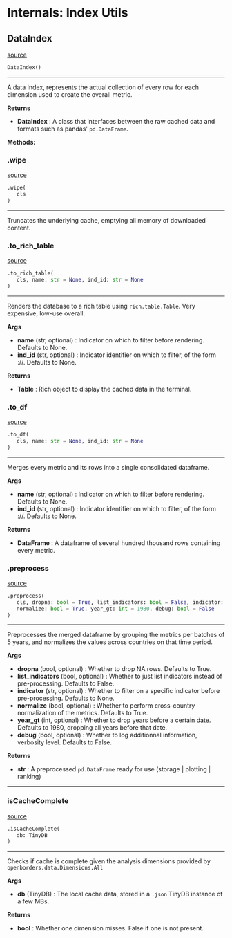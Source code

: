 # Internals: Index Utils


## DataIndex
[source](https://github.com/arnos-stuff/open-borders-index\blob\master\openborders/indices.py\#L62)
```python 
DataIndex()
```


---
A data Index, represents the actual collection of every row for each dimension used to create the overall metric.


**Returns**

* **DataIndex**  : A class that interfaces between the raw cached data and formats such as pandas' `pd.DataFrame`. 



**Methods:**


### .wipe
[source](https://github.com/arnos-stuff/open-borders-index\blob\master\openborders/indices.py\#L110)
```python
.wipe(
   cls
)
```

---
Truncates the underlying cache, emptying all memory of downloaded content.


### .to_rich_table
[source](https://github.com/arnos-stuff/open-borders-index\blob\master\openborders/indices.py\#L116)
```python
.to_rich_table(
   cls, name: str = None, ind_id: str = None
)
```

---
Renders the database to a rich table using `rich.table.Table`. Very expensive, low-use overall.


**Args**

* **name** (str, optional) : Indicator on which to filter before rendering. Defaults to None.
* **ind_id** (str, optional) : Indicator identifier on which to filter, of the form <ID>://<route>. Defaults to None.


**Returns**

* **Table**  : Rich object to display the cached data in the terminal. 


### .to_df
[source](https://github.com/arnos-stuff/open-borders-index\blob\master\openborders/indices.py\#L137)
```python
.to_df(
   cls, name: str = None, ind_id: str = None
)
```

---
Merges every metric and its rows into a single consolidated dataframe.


**Args**

* **name** (str, optional) : Indicator on which to filter before rendering. Defaults to None.
* **ind_id** (str, optional) : Indicator identifier on which to filter, of the form <ID>://<route>. Defaults to None.


**Returns**

* **DataFrame**  : A dataframe of several hundred thousand rows containing every metric.


### .preprocess
[source](https://github.com/arnos-stuff/open-borders-index\blob\master\openborders/indices.py\#L175)
```python
.preprocess(
   cls, dropna: bool = True, list_indicators: bool = False, indicator: str = None,
   normalize: bool = True, year_gt: int = 1980, debug: bool = False
)
```

---
Preprocesses the merged dataframe by grouping the metrics per batches of 5 years,
and normalizes the values across countries on that time period.


**Args**

* **dropna** (bool, optional) : Whether to drop NA rows. Defaults to True.
* **list_indicators** (bool, optional) : Whether to just list indicators instead of pre-processing. Defaults to False.
* **indicator** (str, optional) : Whether to filter on a specific indicator before pre-processing. Defaults to None.
* **normalize** (bool, optional) : Whether to perform cross-country normalization of the metrics. Defaults to True.
* **year_gt** (int, optional) : Whether to drop years before a certain date. Defaults to 1980, dropping all years before that date.
* **debug** (bool, optional) : Whether to log additionnal information, verbosity level. Defaults to False.


**Returns**

* **str**  : A preprocessed `pd.DataFrame` ready for use (storage | plotting | ranking)


----


### isCacheComplete
[source](https://github.com/arnos-stuff/open-borders-index\blob\master\openborders/indices.py\#L46)
```python
.isCacheComplete(
   db: TinyDB
)
```

---
Checks if cache is complete given the analysis dimensions provided by `openborders.data.Dimensions.All`


**Args**

* **db** (TinyDB) : The local cache data, stored in a `.json` TinyDB instance of a few MBs.


**Returns**

* **bool**  : Whether one dimension misses. False if one is not present.

